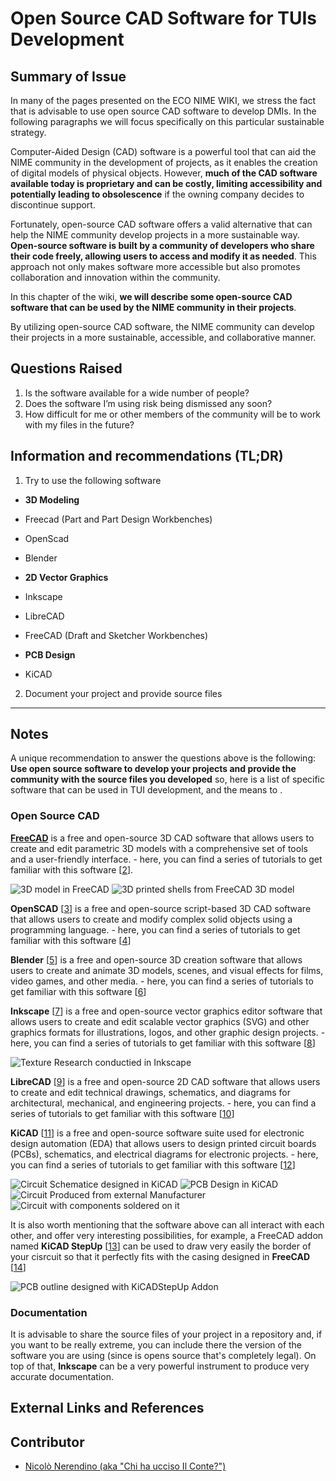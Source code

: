 <!-- Copy this template to add a new topic. Replace text in {brackets} with your content. -->
<!-- Template created for ECO_NIME wiki entries by Johnny Sullivan -->

# Open Source CAD Software for TUIs Development

<!-- replace 'Template' with short title; this will be page title when published -->

## Summary of Issue

In many of the pages presented on the ECO NIME WIKI, we stress the fact that is advisable to use open source CAD software to develop DMIs. In the following paragraphs we will focus specifically on this particular sustainable strategy.

Computer-Aided Design (CAD) software is a powerful tool that can aid the NIME community in the development of projects, as it enables the creation of digital models of physical objects. However, **much of the CAD software available today is proprietary and can be costly, limiting accessibility and potentially leading to obsolescence** if the owning company decides to discontinue support.

Fortunately, open-source CAD software offers a valid alternative that can help the NIME community develop projects in a more sustainable way. **Open-source software is built by a community of developers who share their code freely, allowing users to access and modify it as needed**. This approach not only makes software more accessible but also promotes collaboration and innovation within the community.

In this chapter of the wiki, **we will describe some open-source CAD software that can be used by the NIME community in their projects**. 

By utilizing open-source CAD software, the NIME community can develop their projects in a more sustainable, accessible, and collaborative manner.

## Questions Raised

1. Is the software available for a wide number of people?
2. Does the software I’m using risk being dismissed any soon? 
3. How difficult for me or other members of the community will be to work with my files in the future?

## Information and recommendations (TL;DR)

1. Try to use the following software

- **3D Modeling**
 - Freecad (Part and Part Design Workbenches)
 - OpenScad 
 - Blender

- **2D Vector Graphics**

 - Inkscape 
 - LibreCAD  
 - FreeCAD (Draft and Sketcher Workbenches)

- **PCB Design**

 - KiCAD 


2. Document your project and provide source files 

----

## Notes

A unique recommendation to answer the questions above is the following: **Use open source software to develop your projects and provide the community with the source files you developed** so, here is a list of specific software that can be used in TUI development, and the means to .


### Open Source CAD

[**FreeCAD**][1] is a free and open-source 3D CAD software that allows users to create and edit parametric 3D models with a comprehensive set of tools and a user-friendly interface. - here, you can find a series of tutorials to get familiar with this software [[2]].

![3D model in FreeCAD](/media/freecadsceenshot1.png)
![3D printed shells from FreeCAD 3D model](/media/3dprintingresult.jpg)



**OpenSCAD** [[3]] is a free and open-source script-based 3D CAD software that allows users to create and modify complex solid objects using a programming language. - here, you can find a series of tutorials to get familiar with this software [[4]]

**Blender** [[5]] is a free and open-source 3D creation software that allows users to create and animate 3D models, scenes, and visual effects for films, video 
games, and other media. - here, you can find a series of tutorials to get familiar with this software [[6]]

**Inkscape** [[7]] is a free and open-source vector graphics editor software that allows users to create and edit scalable vector graphics (SVG) and other graphics formats for illustrations, logos, and other graphic design projects. - here, you can find a series of tutorials to get familiar with this software [[8]]

![Texture Research conductied in Inkscape](/media/inkscapescreenshot1.png)


**LibreCAD** [[9]] is a free and open-source 2D CAD software that allows users to create and edit technical drawings, schematics, and diagrams for architectural, mechanical, and engineering projects. - here, you can find a series of tutorials to get familiar with this software [[10]]

**KiCAD** [[11]] is a free and open-source software suite used for electronic design automation (EDA) that allows users to design printed circuit boards (PCBs), schematics, and electrical diagrams for electronic projects. - here, you can find a series of tutorials to get familiar with this software [[12]]

![Circuit Schematice designed in KiCAD](/media/kicadscreenshot1.png)
![PCB Design in KiCAD](/media/kicadscreenshot2.png)
![Circuit Produced from external Manufacturer](/media/kicadresult3.jpg)
![Circuit with components soldered on it](/media/kicadresult.jpg)


It is also worth mentioning that the software above can all interact with each other, and offer very interesting possibilities, for example, a FreeCAD addon named **KiCAD StepUp** [[13]] can be used to draw very easily the border of your cisrcuit so that it perfectly fits with the casing designed in **FreeCAD** [[14]]

![PCB outline designed with KiCADStepUp Addon](/media/kicadresult2.jpg)

### Documentation

It is advisable to share the source files of your project in a repository and, if you want to be really extreme, you can include there the version of the software you are using (since is opens source that's completely legal).
On top of that, **Inkscape** can be a very powerful instrument to produce very accurate documentation. 

## External Links and References

[1]: https://www.freecad.org/ "FreeCAD.org"
[2]: https://www.youtube.com/playlist?list=PLWuyJLVUNtc0UszswD0oD5q4VeWTrK7JC
[3]: https://openscad.org/
[4]: https://www.youtube.com/watch?v=dx06_gcdMck&list=PL3by7evD3F51u-17hoepe7IduGkfp2Fu6
[5]: https://www.blender.org/ 
[6]: https://www.youtube.com/watch?v=6FaLHFJ2kKI&list=PL3GeP3YLZn5ixsnIOIx9tB4v6s-rsw48X  
[7]: https://inkscape.org/
[8]: https://www.youtube.com/watch?v=XFFZXgBtNlg&list=PLynG8gQD-n8AB8eeoRuae-Pm0koebv9iC
[9]: https://librecad.org/
[10]: https://www.youtube.com/playlist?list=PLh1Mh_dB_MNHxafvJwpw86QvHT0KWsb5s
[11]: https://www.kicad.org/
[12]: https://www.youtube.com/watch?v=vaCVh2SAZY4&list=PL3bNyZYHcRSUhUXUt51W6nKvxx2ORvUQB 
[13]: https://www.kicad.org/external-tools/stepup/ 
[14]: https://www.youtube.com/watch?v=JFpKwWf0n68 

## Contributor

* [Nicolò Nerendino (aka "Chi ha ucciso Il Conte?")](https://chihauccisoilconte.eu/)